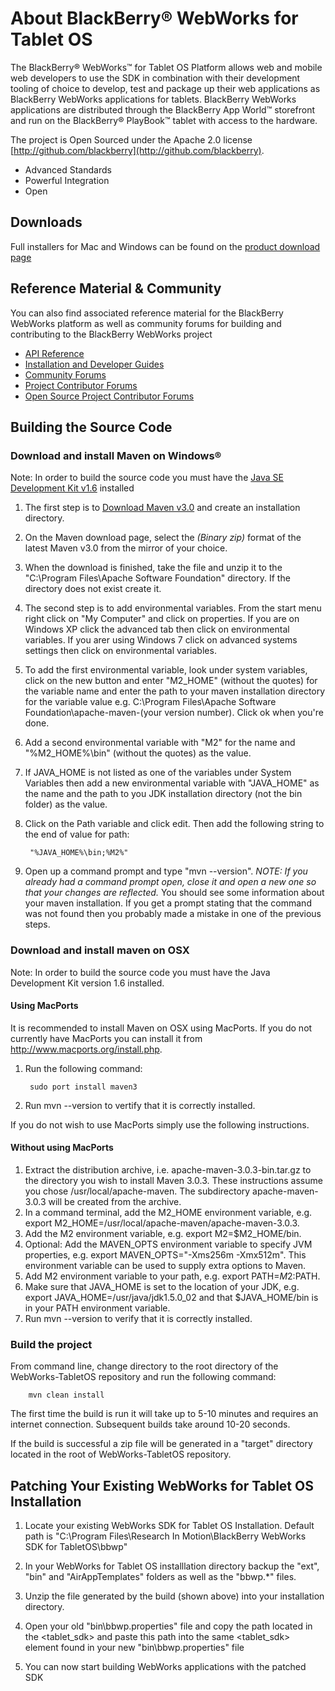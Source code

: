# About BlackBerry&reg; WebWorks for Tablet OS
 
The BlackBerry&reg; WebWorks&trade; for Tablet OS Platform allows web and mobile web developers to use the SDK in combination with their development
tooling of choice to develop, test and package up their web applications as BlackBerry WebWorks applications for tablets.
BlackBerry WebWorks applications are distributed through the BlackBerry App World&trade; storefront and run on the BlackBerry&reg; PlayBook&trade;
tablet with access to the hardware.
 
The project is Open Sourced under the Apache 2.0 license [http://github.com/blackberry](http://github.com/blackberry).
 
* Advanced Standards
* Powerful Integration
* Open
 
## Downloads
Full installers for Mac and Windows can be found on the [product download page](http://developer.blackberry.com/html5/download/sdk)
 
## Reference Material &amp; Community
You can also find associated reference material for the BlackBerry WebWorks platform as well as community forums for building and contributing to the BlackBerry WebWorks project
 
* [API Reference](http://developer.blackberry.com/html5/api)
* [Installation and Developer Guides](http://developer.blackberry.com/html5/documentation)
* [Community Forums](http://supportforums.blackberry.com/t5/Web-Development/bd-p/browser_dev)
* [Project Contributor Forums](http://supportforums.blackberry.com/t5/BlackBerry-WebWorks/bd-p/ww_con)
* [Open Source Project Contributor Forums](http://supportforums.blackberry.com/t5/BlackBerry-WebWorks/bd-p/ww_con)
 
## Building the Source Code
 
### Download and install Maven on Windows&reg;
Note: In order to build the source code you must have the [Java SE Development Kit v1.6](http://java.sun.com/javase/downloads/index.jsp#jdk) installed
 
1. The first step is to [Download Maven v3.0](http://maven.apache.org/download.html) and create an installation directory.
2. On the Maven download page, select the _(Binary zip)_ format of the latest Maven v3.0 from the mirror of your choice.
3. When the download is finished, take the file and unzip it to the "C:\Program Files\Apache Software Foundation" directory. If the directory does not exist create it.
4. The second step is to add environmental variables. From the start menu right click on "My Computer" and click on properties. If you are on Windows XP click the advanced tab then click on environmental variables. If you arer using Windows 7 click on advanced systems settings then click on environmental variables.
5. To add the first environmental variable, look under system variables, click on the new button and enter "M2_HOME" (without the quotes) for the variable name and enter the path to your maven installation directory for the variable value e.g. C:\Program Files\Apache Software Foundation\apache-maven-(your version number). Click ok when you're done.
6. Add a second environmental variable with "M2" for the name and "%M2_HOME%\bin" (without the quotes) as the value.
7. If JAVA_HOME is not listed as one of the variables under System Variables then add a new environmental variable with "JAVA_HOME" as the name and the path to you JDK installation directory (not the bin folder) as the value.
8. Click on the Path variable and click edit. Then add the following string to the end of value for path:
 
        "%JAVA_HOME%\bin;%M2%"
     
9. Open up a command prompt and type "mvn --version". _NOTE: If you already had a command prompt open, close it and open a new one so that your changes are reflected._ You should see some information about your maven installation. If you get a prompt stating that the command was not found then you probably made a mistake in one of the previous steps.

### Download and install maven on OSX

Note: In order to build the source code you must have the Java Development Kit version 1.6 installed.


#### Using MacPorts 
It is recommended to install Maven on OSX using MacPorts. If you do not currently have MacPorts you can install it from http://www.macports.org/install.php.

1. Run the following command:
 
        sudo port install maven3
      
2. Run mvn --version to vertify that it is correctly installed.

If you do not wish to use MacPorts simply use the following instructions.

#### Without using MacPorts
1. Extract the distribution archive, i.e. apache-maven-3.0.3-bin.tar.gz to the directory you wish to install Maven 3.0.3. These instructions assume you chose /usr/local/apache-maven. The subdirectory apache-maven-3.0.3 will be created from the archive.
2. In a command terminal, add the M2_HOME environment variable, e.g. export M2_HOME=/usr/local/apache-maven/apache-maven-3.0.3.
3. Add the M2 environment variable, e.g. export M2=$M2_HOME/bin.
4. Optional: Add the MAVEN_OPTS environment variable to specify JVM properties, e.g. export MAVEN_OPTS="-Xms256m -Xmx512m". This environment variable can be used to supply extra options to Maven.
5. Add M2 environment variable to your path, e.g. export PATH=$M2:$PATH.
6. Make sure that JAVA_HOME is set to the location of your JDK, e.g. export JAVA_HOME=/usr/java/jdk1.5.0_02 and that $JAVA_HOME/bin is in your PATH environment variable.
7. Run mvn --version to verify that it is correctly installed.


### Build the project
 
From command line, change directory to the root directory of the WebWorks-TabletOS repository and run the following command:
 
        mvn clean install
 
The first time the build is run it will take up to 5-10 minutes and requires an internet connection. Subsequent builds take around 10-20 seconds.
 
If the build is successful a zip file will be generated in a "target" directory located in the root of WebWorks-TabletOS repository.
 
## Patching Your Existing WebWorks for Tablet OS Installation
 
1. Locate your existing WebWorks SDK for Tablet OS Installation.  Default path is "C:\Program Files\Research In Motion\BlackBerry WebWorks SDK for TabletOS\bbwp"
 
2. In your WebWorks for Tablet OS installlation directory backup the "ext", "bin" and "AirAppTemplates" folders as well as the "bbwp.*" files.
 
3. Unzip the file generated by the build (shown above) into your installation directory.
 
4. Open your old "bin\bbwp.properties" file and copy the path located in the <tablet_sdk> and paste this path into the same <tablet_sdk> element found in your new "bin\bbwp.properties" file
 
5. You can now start building WebWorks applications with the patched SDK